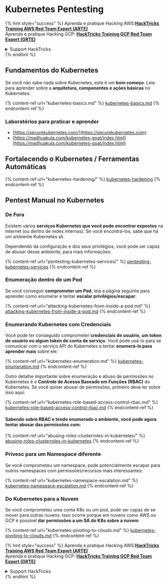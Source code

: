 # Kubernetes Pentesting

{% hint style="success" %}
Aprenda e pratique Hacking AWS:<img src="../../.gitbook/assets/image (1) (1) (1) (1).png" alt="" data-size="line">[**HackTricks Training AWS Red Team Expert (ARTE)**](https://training.hacktricks.xyz/courses/arte)<img src="../../.gitbook/assets/image (1) (1) (1) (1).png" alt="" data-size="line">\
Aprenda e pratique Hacking GCP: <img src="../../.gitbook/assets/image (2) (1).png" alt="" data-size="line">[**HackTricks Training GCP Red Team Expert (GRTE)**<img src="../../.gitbook/assets/image (2) (1).png" alt="" data-size="line">](https://training.hacktricks.xyz/courses/grte)

<details>

<summary>Support HackTricks</summary>

* Confira os [**planos de assinatura**](https://github.com/sponsors/carlospolop)!
* **Junte-se ao** 💬 [**grupo do Discord**](https://discord.gg/hRep4RUj7f) ou ao [**grupo do telegram**](https://t.me/peass) ou **siga**-nos no **Twitter** 🐦 [**@hacktricks\_live**](https://twitter.com/hacktricks_live)**.**
* **Compartilhe truques de hacking enviando PRs para os repositórios do** [**HackTricks**](https://github.com/carlospolop/hacktricks) e [**HackTricks Cloud**](https://github.com/carlospolop/hacktricks-cloud).

</details>
{% endhint %}

## Fundamentos do Kubernetes

Se você não sabe nada sobre Kubernetes, este é um **bom começo**. Leia para aprender sobre a **arquitetura, componentes e ações básicas** no Kubernetes:

{% content-ref url="kubernetes-basics.md" %}
[kubernetes-basics.md](kubernetes-basics.md)
{% endcontent-ref %}

### Laboratórios para praticar e aprender

* [https://securekubernetes.com/](https://securekubernetes.com)
* [https://madhuakula.com/kubernetes-goat/index.html](https://madhuakula.com/kubernetes-goat/index.html)

## Fortalecendo o Kubernetes / Ferramentas Automáticas

{% content-ref url="kubernetes-hardening/" %}
[kubernetes-hardening](kubernetes-hardening/)
{% endcontent-ref %}

## Pentest Manual no Kubernetes

### De Fora

Existem vários **serviços Kubernetes que você pode encontrar expostos** na Internet (ou dentro de redes internas). Se você encontrá-los, sabe que há um ambiente Kubernetes ali.

Dependendo da configuração e dos seus privilégios, você pode ser capaz de abusar desse ambiente, para mais informações:

{% content-ref url="pentesting-kubernetes-services/" %}
[pentesting-kubernetes-services](pentesting-kubernetes-services/)
{% endcontent-ref %}

### Enumeração dentro de um Pod

Se você conseguir **comprometer um Pod**, leia a página seguinte para aprender como enumerar e tentar **escalar privilégios/escapar**:

{% content-ref url="attacking-kubernetes-from-inside-a-pod.md" %}
[attacking-kubernetes-from-inside-a-pod.md](attacking-kubernetes-from-inside-a-pod.md)
{% endcontent-ref %}

### Enumerando Kubernetes com Credenciais

Você pode ter conseguido comprometer **credenciais de usuário, um token de usuário ou algum token de conta de serviço**. Você pode usá-lo para se comunicar com o serviço API do Kubernetes e tentar **enumerá-lo para aprender mais** sobre ele:

{% content-ref url="kubernetes-enumeration.md" %}
[kubernetes-enumeration.md](kubernetes-enumeration.md)
{% endcontent-ref %}

Outro detalhe importante sobre enumeração e abuso de permissões no Kubernetes é o **Controle de Acesso Baseado em Funções (RBAC)** do Kubernetes. Se você quiser abusar de permissões, primeiro deve ler sobre isso aqui:

{% content-ref url="kubernetes-role-based-access-control-rbac.md" %}
[kubernetes-role-based-access-control-rbac.md](kubernetes-role-based-access-control-rbac.md)
{% endcontent-ref %}

#### Sabendo sobre RBAC e tendo enumerado o ambiente, você pode agora tentar abusar das permissões com:

{% content-ref url="abusing-roles-clusterroles-in-kubernetes/" %}
[abusing-roles-clusterroles-in-kubernetes](abusing-roles-clusterroles-in-kubernetes/)
{% endcontent-ref %}

### Privesc para um Namespace diferente

Se você comprometeu um namespace, pode potencialmente escapar para outros namespaces com permissões/recursos mais interessantes:

{% content-ref url="kubernetes-namespace-escalation.md" %}
[kubernetes-namespace-escalation.md](kubernetes-namespace-escalation.md)
{% endcontent-ref %}

### Do Kubernetes para a Nuvem

Se você comprometeu uma conta K8s ou um pod, pode ser capaz de se mover para outras nuvens. Isso ocorre porque em nuvens como AWS ou GCP é possível **dar permissões a um SA do K8s sobre a nuvem**.

{% content-ref url="kubernetes-pivoting-to-clouds.md" %}
[kubernetes-pivoting-to-clouds.md](kubernetes-pivoting-to-clouds.md)
{% endcontent-ref %}

{% hint style="success" %}
Aprenda e pratique Hacking AWS:<img src="../../.gitbook/assets/image (1) (1) (1) (1).png" alt="" data-size="line">[**HackTricks Training AWS Red Team Expert (ARTE)**](https://training.hacktricks.xyz/courses/arte)<img src="../../.gitbook/assets/image (1) (1) (1) (1).png" alt="" data-size="line">\
Aprenda e pratique Hacking GCP: <img src="../../.gitbook/assets/image (2) (1).png" alt="" data-size="line">[**HackTricks Training GCP Red Team Expert (GRTE)**<img src="../../.gitbook/assets/image (2) (1).png" alt="" data-size="line">](https://training.hacktricks.xyz/courses/grte)

<details>

<summary>Support HackTricks</summary>

* Confira os [**planos de assinatura**](https://github.com/sponsors/carlospolop)!
* **Junte-se ao** 💬 [**grupo do Discord**](https://discord.gg/hRep4RUj7f) ou ao [**grupo do telegram**](https://t.me/peass) ou **siga**-nos no **Twitter** 🐦 [**@hacktricks\_live**](https://twitter.com/hacktricks_live)**.**
* **Compartilhe truques de hacking enviando PRs para os repositórios do** [**HackTricks**](https://github.com/carlospolop/hacktricks) e [**HackTricks Cloud**](https://github.com/carlospolop/hacktricks-cloud).

</details>
{% endhint %}
